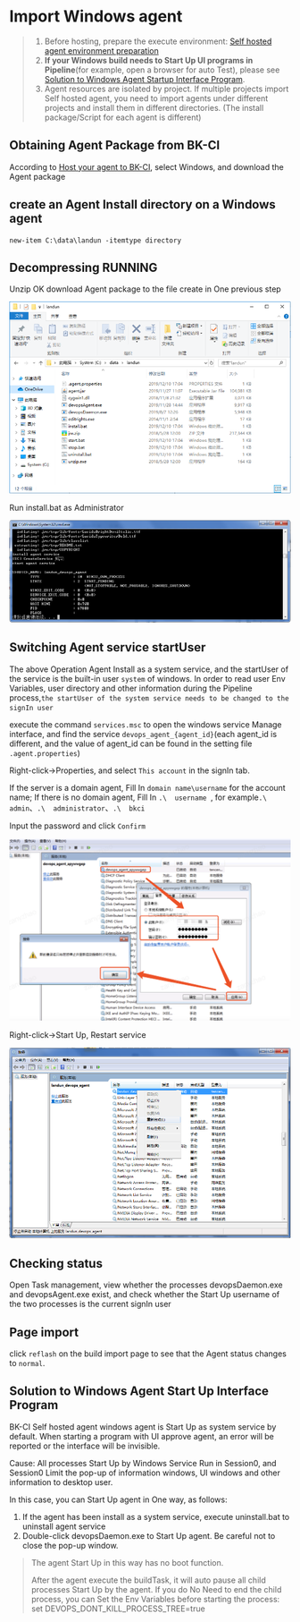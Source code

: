  # Import Windows agent 

 > 1. Before hosting, prepare the execute environment: [Self hosted agent environment preparation](prepara-agent.md) 
 > 2. **If your Windows build needs to Start Up UI programs in Pipeline**(for example, open a browser for auto Test), please see [Solution to Windows Agent Startup Interface Program](windows-agent-run-ui.md). 
 > 3. Agent resources are isolated by project. If multiple projects import Self hosted agent, you need to import agents under different projects and install them in different directories.  (The install package/Script for each agent is different) 

 ## Obtaining Agent Package from BK-CI 

 According to [Host your agent to BK-CI](../host-to-bkci.md), select Windows, and download the Agent package 

 ## create an Agent Install directory on a Windows agent 

 ```text 
 new-item C:\data\landun -itemtype directory 
 ``` 

 ## Decompressing RUNNING 

 Unzip OK download Agent package to the file create in One previous step 

 ![bkci-hosted-windows-agent-1](../../../assets/bkci-hosted-windows-agent-1.png) 

 Run install.bat as Administrator 

 ![bkci-hosted-windows-agent-2](../../../assets/bkci-hosted-windows-agent-2.png) 

 ## Switching Agent service startUser 

 The above Operation Agent Install as a system service, and the startUser of the service is the built-in user `system` of windows.  In order to read user Env Variables, user directory and other information during the Pipeline process,`the startUser of the system service needs to be changed to the signIn user` 

 execute the command `services.msc` to open the windows service Manage interface, and find the service `devops_agent_{agent_id}`(each agent\_id is different, and the value of agent\_id can be found in the setting file `.agent.properties`) 

 Right-click-&gt;Properties, and select `This account` in the signIn tab. 

 If the server is a domain agent, Fill In `domain name\username` for the account name; If there is no domain agent, Fill In `.\  username `, for example`.\  admin`、`.\  administrator`、`.\  bkci` 

 Input the password and click `Confirm` 

 ![bkci-hosted-windows-agent-3](../../../assets/bkci-hosted-windows-agent-3.png) 

 Right-click-&gt;Start Up, Restart service 

 ![bkci-hosted-windows-agent-4](../../../assets/bkci-hosted-windows-agent-4.png) 

 ## Checking status 

 Open Task management, view whether the processes devopsDaemon.exe and devopsAgent.exe exist, and check whether the Start Up username of the two processes is the current signIn user 

 ## Page import 

 click `reflash` on the build import page to see that the Agent status changes to `normal`. 

 ## Solution to Windows Agent Start Up Interface Program 

 BK-CI Self hosted agent windows agent is Start Up as system service by default. When starting a program with UI approve agent, an error will be reported or the interface will be invisible. 

 Cause: All processes Start Up by Windows Service Run in Session0, and Session0 Limit the pop-up of information windows, UI windows and other information to desktop user. 

 In this case, you can Start Up agent in One way, as follows: 

 1. If the agent has been install as a system service, execute uninstall.bat to uninstall agent service 
 2. Double-click devopsDaemon.exe to Start Up agent. Be careful not to close the pop-up window. 

 > The agent Start Up in this way has no boot function. 
 > 
 > After the agent execute the buildTask, it will auto pause all child processes Start Up by the agent. If you do No Need to end the child process, you can Set the Env Variables before starting the process: set DEVOPS\_DONT\_KILL\_PROCESS\_TREE=true 